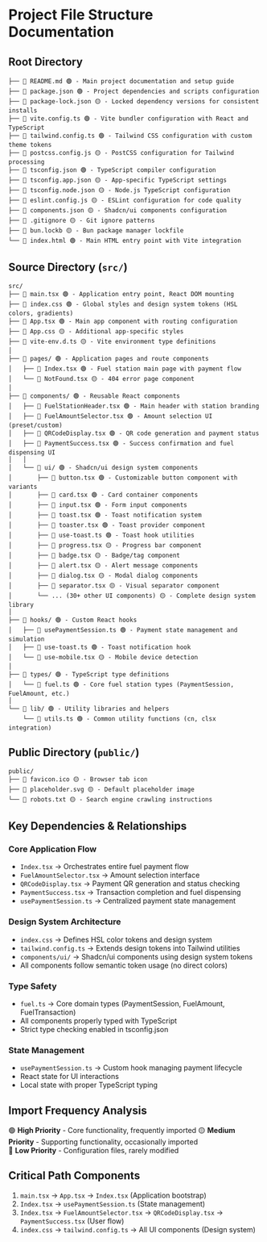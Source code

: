 # Project File Structure Documentation

## Root Directory
```
├── 📄 README.md 🟢 - Main project documentation and setup guide
├── 📄 package.json 🟢 - Project dependencies and scripts configuration
├── 📄 package-lock.json 🟡 - Locked dependency versions for consistent installs
├── 📄 vite.config.ts 🟢 - Vite bundler configuration with React and TypeScript
├── 📄 tailwind.config.ts 🟢 - Tailwind CSS configuration with custom theme tokens
├── 📄 postcss.config.js 🟡 - PostCSS configuration for Tailwind processing
├── 📄 tsconfig.json 🟢 - TypeScript compiler configuration
├── 📄 tsconfig.app.json 🟡 - App-specific TypeScript settings
├── 📄 tsconfig.node.json 🟡 - Node.js TypeScript configuration
├── 📄 eslint.config.js 🟡 - ESLint configuration for code quality
├── 📄 components.json 🟡 - Shadcn/ui components configuration
├── 📄 .gitignore 🟡 - Git ignore patterns
├── 📄 bun.lockb 🟡 - Bun package manager lockfile
└── 📄 index.html 🟢 - Main HTML entry point with Vite integration
```

## Source Directory (`src/`)
```
src/
├── 📄 main.tsx 🟢 - Application entry point, React DOM mounting
├── 📄 index.css 🟢 - Global styles and design system tokens (HSL colors, gradients)
├── 📄 App.tsx 🟢 - Main app component with routing configuration
├── 📄 App.css 🟡 - Additional app-specific styles
├── 📄 vite-env.d.ts 🟡 - Vite environment type definitions
│
├── 📁 pages/ 🟢 - Application pages and route components
│   ├── 📄 Index.tsx 🟢 - Fuel station main page with payment flow
│   └── 📄 NotFound.tsx 🟡 - 404 error page component
│
├── 📁 components/ 🟢 - Reusable React components
│   ├── 📄 FuelStationHeader.tsx 🟢 - Main header with station branding
│   ├── 📄 FuelAmountSelector.tsx 🟢 - Amount selection UI (preset/custom)
│   ├── 📄 QRCodeDisplay.tsx 🟢 - QR code generation and payment status
│   ├── 📄 PaymentSuccess.tsx 🟢 - Success confirmation and fuel dispensing UI
│   │
│   └── 📁 ui/ 🟢 - Shadcn/ui design system components
│       ├── 📄 button.tsx 🟢 - Customizable button component with variants
│       ├── 📄 card.tsx 🟢 - Card container components
│       ├── 📄 input.tsx 🟢 - Form input components
│       ├── 📄 toast.tsx 🟢 - Toast notification system
│       ├── 📄 toaster.tsx 🟢 - Toast provider component
│       ├── 📄 use-toast.ts 🟢 - Toast hook utilities
│       ├── 📄 progress.tsx 🟡 - Progress bar component
│       ├── 📄 badge.tsx 🟡 - Badge/tag component
│       ├── 📄 alert.tsx 🟡 - Alert message components
│       ├── 📄 dialog.tsx 🟡 - Modal dialog components
│       ├── 📄 separator.tsx 🟡 - Visual separator component
│       └── ... (30+ other UI components) 🟡 - Complete design system library
│
├── 📁 hooks/ 🟢 - Custom React hooks
│   ├── 📄 usePaymentSession.ts 🟢 - Payment state management and simulation
│   ├── 📄 use-toast.ts 🟢 - Toast notification hook
│   └── 📄 use-mobile.tsx 🟡 - Mobile device detection
│
├── 📁 types/ 🟢 - TypeScript type definitions
│   └── 📄 fuel.ts 🟢 - Core fuel station types (PaymentSession, FuelAmount, etc.)
│
└── 📁 lib/ 🟢 - Utility libraries and helpers
    └── 📄 utils.ts 🟢 - Common utility functions (cn, clsx integration)
```

## Public Directory (`public/`)
```
public/
├── 📄 favicon.ico 🟡 - Browser tab icon
├── 📄 placeholder.svg 🟡 - Default placeholder image
└── 📄 robots.txt 🟡 - Search engine crawling instructions
```

## Key Dependencies & Relationships

### Core Application Flow
- `Index.tsx` → Orchestrates entire fuel payment flow
- `FuelAmountSelector.tsx` → Amount selection interface
- `QRCodeDisplay.tsx` → Payment QR generation and status checking
- `PaymentSuccess.tsx` → Transaction completion and fuel dispensing
- `usePaymentSession.ts` → Centralized payment state management

### Design System Architecture
- `index.css` → Defines HSL color tokens and design system
- `tailwind.config.ts` → Extends design tokens into Tailwind utilities
- `components/ui/` → Shadcn/ui components using design system tokens
- All components follow semantic token usage (no direct colors)

### Type Safety
- `fuel.ts` → Core domain types (PaymentSession, FuelAmount, FuelTransaction)
- All components properly typed with TypeScript
- Strict type checking enabled in tsconfig.json

### State Management
- `usePaymentSession.ts` → Custom hook managing payment lifecycle
- React state for UI interactions
- Local state with proper TypeScript typing

## Import Frequency Analysis
🟢 **High Priority** - Core functionality, frequently imported
🟡 **Medium Priority** - Supporting functionality, occasionally imported  
🔴 **Low Priority** - Configuration files, rarely modified

## Critical Path Components
1. `main.tsx` → `App.tsx` → `Index.tsx` (Application bootstrap)
2. `Index.tsx` → `usePaymentSession.ts` (State management)
3. `Index.tsx` → `FuelAmountSelector.tsx` → `QRCodeDisplay.tsx` → `PaymentSuccess.tsx` (User flow)
4. `index.css` → `tailwind.config.ts` → All UI components (Design system)